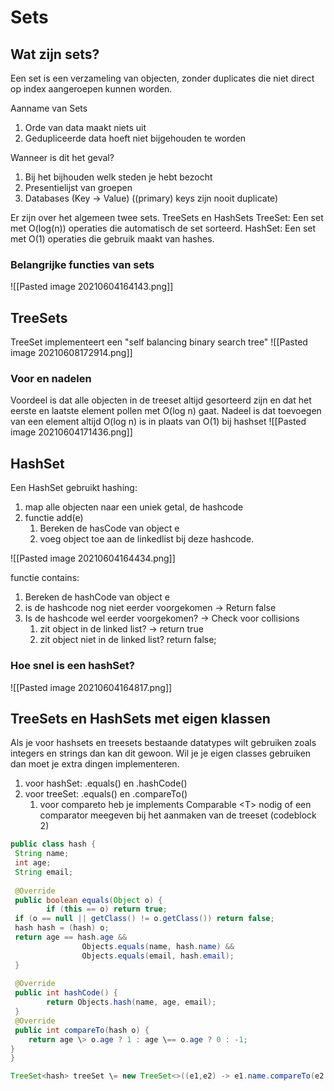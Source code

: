 # Sets
## Wat zijn sets?
Een set is een verzameling van objecten, zonder duplicates die niet direct op index aangeroepen kunnen worden.

Aanname van Sets
1. Orde van data maakt niets uit
2. Gedupliceerde data hoeft niet bijgehouden te worden

Wanneer is dit het geval?
1. Bij het bijhouden welk steden je hebt bezocht
2. Presentielijst van groepen
3. Databases (Key -> Value) ((primary) keys zijn nooit duplicate)

Er zijn over het algemeen twee sets. TreeSets en HashSets
TreeSet: Een set met O(log⁡(n)) operaties die automatisch de set sorteerd.
HashSet: Een set met O(1) operaties die gebruik maakt van hashes.

### Belangrijke functies van sets
![[Pasted image 20210604164143.png]]

## TreeSets
TreeSet implementeert een "self balancing binary search tree"
![[Pasted image 20210608172914.png]]
### Voor en nadelen
Voordeel is dat alle objecten in de treeset altijd gesorteerd zijn en dat het eerste en laatste element pollen met O(log n) gaat. Nadeel is dat toevoegen van een element altijd O(log n) is in plaats van O(1) bij hashset
![[Pasted image 20210604171436.png]]

## HashSet
Een HashSet gebruikt hashing:
1. map alle objecten naar een uniek getal, de hashcode
2. functie add(e)
	1. Bereken de hasCode van object e
	2. voeg object toe aan de linkedlist bij deze hashcode.

![[Pasted image 20210604164434.png]]

functie contains:
1. Bereken de hashCode van object e
2. is de hashcode nog niet eerder voorgekomen -> Return false
3. Is de hashcode wel eerder voorgekomen? -> Check voor collisions
	1. zit object in de linked list? -> return true
	2. zit object niet in de linked list? return false;

### Hoe snel is een hashSet?
![[Pasted image 20210604164817.png]]

## TreeSets en HashSets met eigen klassen
Als je voor hashsets en treesets bestaande datatypes wilt gebruiken zoals integers en strings dan kan dit gewoon. Wil je je eigen classes gebruiken dan moet je extra dingen implementeren.
1. voor hashSet: .equals() en .hashCode()
2. voor treeSet: .equals() en .compareTo()
	1. voor compareto heb je implements Comparable \<T> nodig of een comparator meegeven bij het aanmaken van de treeset (codeblock 2)

```java
public class hash {  
 String name;  
 int age;  
 String email;  
  
 @Override  
 public boolean equals(Object o) {  
        if (this == o) return true;  
 if (o == null || getClass() != o.getClass()) return false;  
 hash hash = (hash) o;  
 return age == hash.age &&  
                Objects.equals(name, hash.name) &&  
                Objects.equals(email, hash.email);  
 }  
  
 @Override  
 public int hashCode() {  
        return Objects.hash(name, age, email);  
 }  
 @Override  
 public int compareTo(hash o) {  
    return age \> o.age ? 1 : age \== o.age ? 0 : -1;  
}
}
```

```java
TreeSet<hash> treeSet \= new TreeSet<>((e1,e2) -> e1.name.compareTo(e2.name));
```
